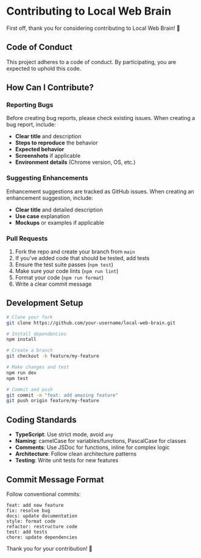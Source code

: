 # Contributing to Local Web Brain

First off, thank you for considering contributing to Local Web Brain! 🎉

## Code of Conduct

This project adheres to a code of conduct. By participating, you are expected to uphold this code.

## How Can I Contribute?

### Reporting Bugs

Before creating bug reports, please check existing issues. When creating a bug report, include:

- **Clear title** and description
- **Steps to reproduce** the behavior
- **Expected behavior**
- **Screenshots** if applicable
- **Environment details** (Chrome version, OS, etc.)

### Suggesting Enhancements

Enhancement suggestions are tracked as GitHub issues. When creating an enhancement suggestion, include:

- **Clear title** and detailed description
- **Use case** explanation
- **Mockups** or examples if applicable

### Pull Requests

1. Fork the repo and create your branch from `main`
2. If you've added code that should be tested, add tests
3. Ensure the test suite passes (`npm test`)
4. Make sure your code lints (`npm run lint`)
5. Format your code (`npm run format`)
6. Write a clear commit message

## Development Setup

```bash
# Clone your fork
git clone https://github.com/your-username/local-web-brain.git

# Install dependencies
npm install

# Create a branch
git checkout -b feature/my-feature

# Make changes and test
npm run dev
npm test

# Commit and push
git commit -m "feat: add amazing feature"
git push origin feature/my-feature
```

## Coding Standards

- **TypeScript**: Use strict mode, avoid `any`
- **Naming**: camelCase for variables/functions, PascalCase for classes
- **Comments**: Use JSDoc for functions, inline for complex logic
- **Architecture**: Follow clean architecture patterns
- **Testing**: Write unit tests for new features

## Commit Message Format

Follow conventional commits:

```
feat: add new feature
fix: resolve bug
docs: update documentation
style: format code
refactor: restructure code
test: add tests
chore: update dependencies
```

Thank you for your contribution! 🙌
